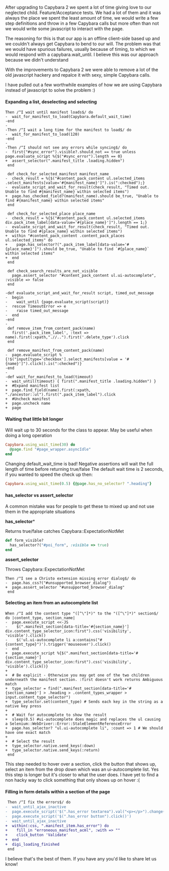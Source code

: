 
After upgrading to Capybara 2 we spent a lot of time giving love to our neglected child. Feature/Acceptance tests. We had a lot of them and it was always the place we spent the least amount of time, we would write a few step definitions and throw in a few Capybara calls but more often than not we would write some javascript to interact with the page.

The reasoning for this is that our app is an offline client-side based up and we couldn't always get Capybara to bend to our will.
The problem was that we would have spurious failures, usually because of timing, to which we would respond with a capybara.wait_until. I believe this was our approach because we didn't understand

With the improvements to Capybara 2 we were able to remove a lot of the old javascript hackery and repalce it with sexy, simple Capybara calls.

I have pulled out a few worthwhile examples of how we are using Capybara instead of javascript to solve the problem :)

####  Expanding a list, deselecting and selecting

<pre lang="diff"><code class="diff">Then /^I wait until manifest loads$/ do
-  wait_for_manifest_to_load(Capybara.default_wait_time)
-end
-
-Then /^I wait a long time for the manifest to load$/ do
-  wait_for_manifest_to_load(120)
-end
-
-Then /^I should not see any errors while syncing$/ do
-  first("#sync_error").visible?.should_not == true unless page.evaluate_script %{$("#sync_error").length == 0}
+  assert_selector(".manifest_title .loading.hidden")
 end

 def check_for_selected_manifest manifest_name
-  check_result = %{$("#content_pack_content ul.selected_items .select_manifests[value='#{manifest_name}']").is(":checked");}
-  evaluate_script_and_wait_for_result(check_result, "Timed out. Unable to find #{manifest_name} within selected items")
+  page.has_checked_field?(manifest_name).should be_true, "Unable to find #{manifest_name} within selected items"
 end

 def check_for_selected_place place_name
-  check_result = %{$("#content_pack_content ul.selected_items div.pack_item_label[data-value='#{place_name}']").length == 1;}
-  evaluate_script_and_wait_for_result(check_result, "Timed out. Unable to find #{place_name} within selected items")
+  within "#content_pack_content .content_pack_places ul.selected_items" do
+    page.has_selector?(".pack_item_label[data-value='#{place_name}']").should be_true, "Unable to find `#{place_name}` within selected items"
+  end
 end

 def check_search_results_are_not_visible
   page.assert_selector "#content_pack_content ul.ui-autocomplete", :visible => false
 end

-def evaluate_script_and_wait_for_result script, timed_out_message
-  begin
-    wait_until {page.evaluate_script(script)}
-  rescue TimeoutError => e
-    raise timed_out_message
-  end
-end
-
 def remove_item_from_content_pack(name)
   first('.pack_item_label', :text => name).first(:xpath,".//..").first('.delete_type').click
 end

 def remove_manifest_from_content_pack(name)
-  page.evaluate_script %{!$("input[type='checkbox'].select_manifests[value = '#{name}']").click().is(":checked")}
-end
-
-def wait_for_manifest_to_load(timeout)
-  wait_until(timeout) { first(".manifest_title .loading.hidden") }
+  #Expand manifest list
+  page.find_field(name).first(:xpath, "./ancestor::ul").first(".pack_item_label").click
+  #Uncheck manifest
+  page.uncheck name
+  page
</code></pre>

#### Waiting that little bit longer

Will wait up to 30 seconds for the class to appear. May be useful when doing a long operation
```ruby
Capybara.using_wait_time(30) do
  @page.find "#page_wrapper.asyncIdle"
end
```

Changing default_wait_time is bad! Negative assertions will wait the full length of time before returning true/false
The default wait time is 2 seconds, if you wanted to speed the check up then:
```ruby
Capybara.using_wait_time(0.5) {@page.has_no_selector? ".heading"}
```

#### has_selector vs assert_selector

A common mistake was for people to get these to mixed up and not use them in the appropriate situations

**has_selector***

Returns true/false catches Capybara::ExpectationNotMet

```ruby
def form_visible?
  has_selector?("#poi_form", :visible => true)
end
```

**assert_selector**

Throws Capybara::ExpectationNotMet

<pre lang="diff"><code class="diff">Then /^I see a Christo extension missing error dialog$/ do
-  page.has_css?("#unsupported_browser_dialog")
+  page.assert_selector "#unsupported_browser_dialog"
 end
</code></pre>

#### Selecting an item from an autocomplete list

<pre lang="diff"><code class="diff">When /^I add the content type "([^\"]*)" to the "([^\"]*)" section$/ do |content_type, section_name|
-  page.execute_script <<-JS
-    $(".manifest_section[data-title='#{section_name}'] div.content_type_selector_icon:first").css('visibility', 'visible').click()
-    $('ul.ui-autocomplete li a:contains("#{content_type}")').trigger('mouseover').click()
-  end
+  page.execute_script %{$(".manifest_section[data-title='#{section_name}'] div.content_type_selector_icon:first").css('visibility', 'visible').click()}
+
+  # Be explicit - Otherwise you may get one of the two children underneath the manifest section. :first doesn't work returns Ambiguous match
+  type_selector = find(".manifest_section[data-title='#{section_name}'] > .heading > .content_types_wrapper > input.content_type_selector")
+  type_selector.set(content_type) # Sends each key in the string as a native key press
+
+  # Wait for autocomplete to show the result
+  sleep(0.5) #ui-autocomplete does magic and replaces the ul causing a Selenium::WebDriver::Error::StaleElementReferenceError
+  page.has_selector? "ul.ui-autocomplete li", :count => 1 # We should have one exact match
+
+  # Select the result
+  type_selector.native.send_keys(:down)
+  type_selector.native.send_keys(:return)
 end
</code></pre>

This step needed to hover over a section, click the button that shows up, select an item from the drop down which was an ui-autocomplete list.
Yes this step is longer but it's closer to what the user does.
I have yet to find a non hacky way to click something that only shows up on hover :(

#### Filling in form details within a section of the page

```diff
 Then /^I fix the errors$/ do
-  wait_until_ajax_inactive
-  page.execute_script('$(".has_error textarea").val("<p></p>").change()')
-  page.execute_script('$(".has_error button").click()')
-  wait_until_ajax_inactive
+  within(:css, ".manifest_item.has_error") do
+    fill_in "erroneous_manifest_acml", :with => ""
+    click_button 'Validate'
+  end
+  digi_loading_finished
 end
```



I believe that's the best of them. If you have any you'd like to share let us know!


